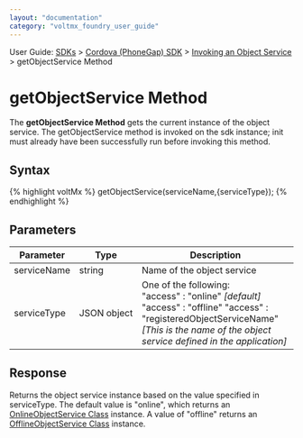 ```yaml
---
layout: "documentation"
category: "voltmx_foundry_user_guide"
---
```

                              

User Guide: [SDKs](../../Foundry_SDKs.html) > [Cordova (PhoneGap) SDK](../Installing_PhoneGap_SDK.html) > [Invoking an Object Service](Objects_API_Reference.html) > getObjectService Method

getObjectService Method
=======================

The **getObjectService Method** gets the current instance of the object service. The getObjectService method is invoked on the sdk instance; init must already have been successfully run before invoking this method.

Syntax
------

{% highlight voltMx %} getObjectService(serviceName,{serviceType});
{% endhighlight %}

Parameters
----------

  
| Parameter | Type | Description |
| --- | --- | --- |
| serviceName | string | Name of the object service |
| serviceType | JSON object | One of the following: "access" : "online" _\[default\]_ "access" : "offline" "access" : "registeredObjectServiceName" _\[This is the name of the object service defined in the application\]_ |

Response
--------

Returns the object service instance based on the value specified in serviceType. The default value is "online", which returns an [OnlineObjectService Class](OnlineObjectService_Class.html) instance. A value of "offline" returns an [OfflineObjectService Class](OfflineObjectService_Class.html) instance.
